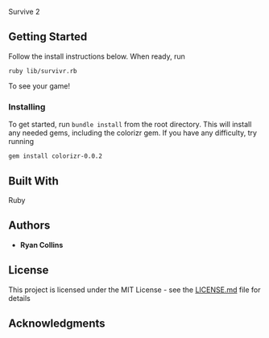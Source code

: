 Survive 2

## Getting Started
Follow the install instructions below.  When ready, run
```
ruby lib/survivr.rb
```
To see your game!

### Installing
To get started, run `bundle install` from the root directory.  This will install any needed gems, including the colorizr gem.  If you have any difficulty, try running
```
gem install colorizr-0.0.2
```

## Built With
Ruby

## Authors

* **Ryan Collins**

## License

This project is licensed under the MIT License - see the [LICENSE.md](LICENSE.md) file for details

## Acknowledgments
